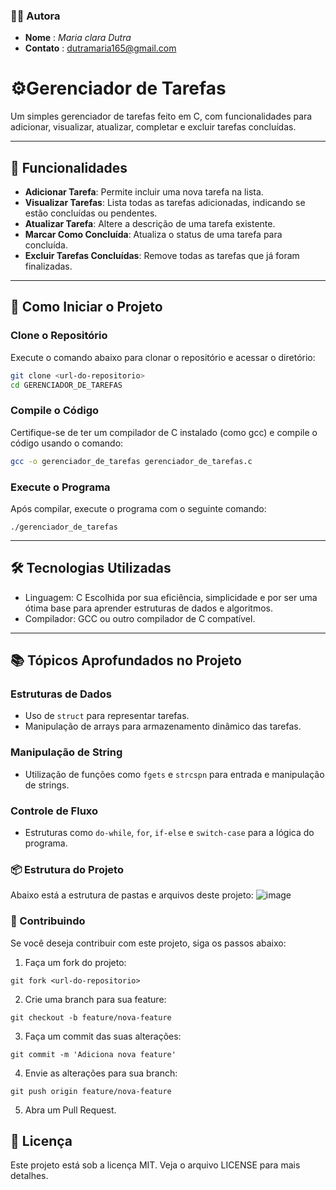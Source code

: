 ### 🧑‍💻 Autora

- **Nome** : *Maria clara Dutra*
- **Contato** : <dutramaria165@gmail.com>

# ⚙️Gerenciador de Tarefas

Um simples gerenciador de tarefas feito em C, com funcionalidades para adicionar, visualizar, atualizar, completar e excluir tarefas concluídas.

---

## 📝 Funcionalidades

- **Adicionar Tarefa**: Permite incluir uma nova tarefa na lista.
- **Visualizar Tarefas**: Lista todas as tarefas adicionadas, indicando se estão concluídas ou pendentes.
- **Atualizar Tarefa**: Altere a descrição de uma tarefa existente.
- **Marcar Como Concluída**: Atualiza o status de uma tarefa para concluída.
- **Excluir Tarefas Concluídas**: Remove todas as tarefas que já foram finalizadas.

---

## 🚀 Como Iniciar o Projeto

### **Clone o Repositório**
Execute o comando abaixo para clonar o repositório e acessar o diretório:
```bash
git clone <url-do-repositorio>
cd GERENCIADOR_DE_TAREFAS
```

### Compile o Código
Certifique-se de ter um compilador de C instalado (como gcc) e compile o código usando o comando:
```bash
gcc -o gerenciador_de_tarefas gerenciador_de_tarefas.c
```

### Execute o Programa 
Após compilar, execute o programa com o seguinte comando:
```
./gerenciador_de_tarefas
```

---

## 🛠️ Tecnologias Utilizadas
- Linguagem: C
Escolhida por sua eficiência, simplicidade e por ser uma ótima base para aprender estruturas de dados e algoritmos.
- Compilador: GCC ou outro compilador de C compatível.

---

## 📚 Tópicos Aprofundados no Projeto

### Estruturas de Dados 
- Uso de `struct` para representar tarefas.
- Manipulação de arrays para armazenamento dinâmico das tarefas.

### Manipulação de String
- Utilização de funções como `fgets` e `strcspn` para entrada e manipulação de strings.

### Controle de Fluxo 
- Estruturas como `do-while`, `for`, `if-else` e `switch-case` para a lógica do programa.

### 📦 Estrutura do Projeto
Abaixo está a estrutura de pastas e arquivos deste projeto:
![image](https://github.com/user-attachments/assets/c4a6a58f-44f9-45dd-bfc6-3b1ed3901eb7)

### 🔗 Contribuindo

Se você deseja contribuir com este projeto, siga os passos abaixo:
1. Faça um fork do projeto:
```
git fork <url-do-repositorio>
```
2. Crie uma branch para sua feature:
```
git checkout -b feature/nova-feature
```
3. Faça um commit das suas alterações:
```
git commit -m 'Adiciona nova feature'
```
4. Envie as alterações para sua branch:
```
git push origin feature/nova-feature
```
5. Abra um Pull Request.

## 📝 Licença
Este projeto está sob a licença MIT. Veja o arquivo LICENSE para mais detalhes.




